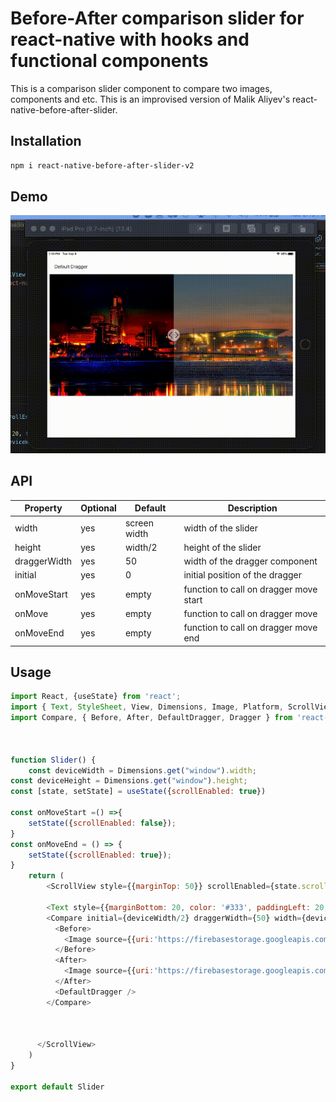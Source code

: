 # Before-After comparison slider for react-native with hooks and functional components



This is a comparison slider component to compare two images, components and etc.
This is an improvised version of Malik Aliyev's react-native-before-after-slider.


## Installation
```bash
npm i react-native-before-after-slider-v2
```

## Demo
![expo](assets/slider.gif)

## API

| Property            | Optional | Default      | Description                                |
| ------------------- | -------- | ------------ | ------------------------------------------ |
| width               | yes      | screen width | width of the slider                        |
| height              | yes      | width/2      | height of the slider                       |
| draggerWidth        | yes      | 50           | width of the dragger component             |
| initial             | yes      | 0            | initial position of the dragger            |
| onMoveStart         | yes      | empty        | function to call on dragger move start     |
| onMove              | yes      | empty        | function to call on dragger move           |
| onMoveEnd           | yes      | empty        | function to call on dragger move end       |

## Usage

```javascript
import React, {useState} from 'react';
import { Text, StyleSheet, View, Dimensions, Image, Platform, ScrollView } from 'react-native';
import Compare, { Before, After, DefaultDragger, Dragger } from 'react-native-before-after-slider-v2';



function Slider() {
    const deviceWidth = Dimensions.get("window").width;
const deviceHeight = Dimensions.get("window").height;
const [state, setState] = useState({scrollEnabled: true})

const onMoveStart =() =>{
    setState({scrollEnabled: false});
}
const onMoveEnd = () => {
    setState({scrollEnabled: true});
}
    return (
        <ScrollView style={{marginTop: 50}} scrollEnabled={state.scrollEnabled}>

        <Text style={{marginBottom: 20, color: '#333', paddingLeft: 20, fontSize: 20}}>Default Dragger</Text>
        <Compare initial={deviceWidth/2} draggerWidth={50} width={deviceWidth-20} onMoveStart={onMoveStart} onMoveEnd={onMoveEnd}>
          <Before>
            <Image source={{uri:'https://firebasestorage.googleapis.com/v0/b/milanlaser-fcb24.appspot.com/o/omaha_bw.jpg?alt=media&token=9864378d-74d9-4579-830d-a56e50dc017d'}} style={{width: deviceWidth-20, height: deviceWidth/2}} />
          </Before>
          <After>
            <Image source={{uri:'https://firebasestorage.googleapis.com/v0/b/milanlaser-fcb24.appspot.com/o/omaha_color.jpg?alt=media&token=7b3c5be6-ee90-40ec-9f1c-4b52ce655322'}} style={{width: deviceWidth-20, height: deviceWidth/2}} />
          </After>
          <DefaultDragger />
        </Compare>

       

      </ScrollView>
    )
}

export default Slider
```
